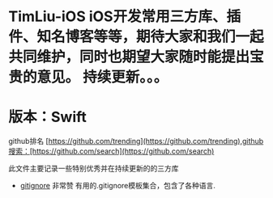 # TimLiu-iOS iOS开发常用三方库、插件、知名博客等等，期待大家和我们一起共同维护，同时也期望大家随时能提出宝贵的意见。 持续更新。。。
# 版本：Swift
github排名 [https://github.com/trending](https://github.com/trending),github搜索：[https://github.com/search](https://github.com/search)

此文件主要记录一些特别优秀并在持续更新的的三方库


* [gitignore](https://github.com/github/gitignore) 非常赞 有用的.gitignore模板集合，包含了各种语言.
